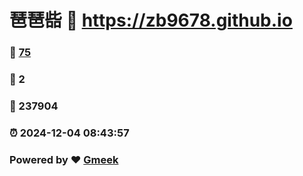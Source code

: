 # 琶琶啙 :link: https://zb9678.github.io 
### :page_facing_up: [75](https://zb9678.github.io/tag.html) 
### :speech_balloon: 2 
### :hibiscus: 237904 
### :alarm_clock: 2024-12-04 08:43:57 
### Powered by :heart: [Gmeek](https://github.com/Meekdai/Gmeek)
